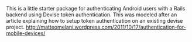 This is a little starter package for authenticating Android users with a Rails backend using Devise token authentication.  This was modeled after an article explaining how to setup token authentication on an existing devise project. http://matteomelani.wordpress.com/2011/10/17/authentication-for-mobile-devices/